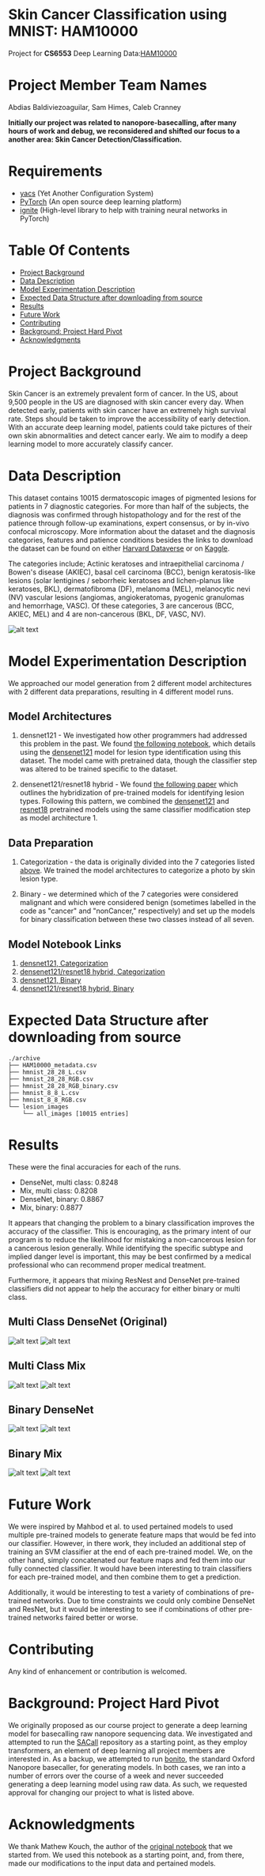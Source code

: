 # Skin Cancer Classification using MNIST: HAM10000
Project for **CS6553** Deep Learning
Data:[HAM10000](https://www.kaggle.com/datasets/kmader/skin-cancer-mnist-ham10000?resource=download)

# Project Member Team Names
Abdias Baldiviezoaguilar, Sam Himes, Caleb Cranney

**Initially our project was related to nanopore-basecalling, after many hours of work and debug, we reconsidered and shifted our focus to a another area: Skin Cancer Detection/Classification.**


# Requirements
- [yacs](https://github.com/rbgirshick/yacs) (Yet Another Configuration System)
- [PyTorch](https://pytorch.org/) (An open source deep learning platform) 
- [ignite](https://github.com/pytorch/ignite) (High-level library to help with training neural networks in PyTorch)

# Table Of Contents
-  [Project Background](#project-background)
-  [Data Description](#data-description)
-  [Model Experimentation Description](#model-experimentation-description)
-  [Expected Data Structure after downloading from source](#expected-data-structure-after-downloading-from-source)
-  [Results](#results)
-  [Future Work](#future-work)
-  [Contributing](#contributing)
-  [Background: Project Hard Pivot](#background-project-hard-pivot)
-  [Acknowledgments](#acknowledgments)

# Project Background
Skin Cancer is an extremely prevalent form of cancer. In the US, about 9,500 people in the US are diagnosed with skin cancer every day. When detected early, patients with skin cancer have an extremely high survival rate. Steps should be taken to improve the accessibility of early detection. With an accurate deep learning model, patients could take pictures of their own skin abnormalities and detect cancer early. We aim to modify a deep learning model to more accurately classify cancer.

# Data Description
This dataset contains 10015 dermatoscopic images of pigmented lesions for patients in 7 diagnostic categories. For more than half of the subjects, the diagnosis was confirmed through histopathology and for the rest of the patience through follow-up examinations, expert consensus, or by in-vivo confocal microscopy. More information about the dataset and the diagnosis categories, features and patience conditions besides the links to download the dataset can be found on either [Harvard Dataverse](https://dataverse.harvard.edu/dataset.xhtml?persistentId=doi:10.7910/DVN/DBW86T) or on [Kaggle](https://www.kaggle.com/kmader/skin-cancer-mnist-ham10000/home).

The categories include; Actinic keratoses and intraepithelial carcinoma / Bowen's disease (AKIEC), basal cell carcinoma (BCC), benign keratosis-like lesions (solar lentigines / seborrheic keratoses and lichen-planus like keratoses, BKL), dermatofibroma (DF), melanoma (MEL), melanocytic nevi (NV) vascular lesions (angiomas, angiokeratomas, pyogenic granulomas and hemorrhage, VASC). Of these categories, 3 are cancerous (BCC, AKIEC, MEL) and 4 are non-cancerous (BKL, DF, VASC, NV).

![alt text](https://github.com/abadias618/nanopore-basecalling/blob/main/images/skin_ex.png)

# Model Experimentation Description
We approached our model generation from 2 different model architectures with 2 different data preparations, resulting in 4 different model runs.

## Model Architectures

1. densnet121 - We investigated how other programmers had addressed this problem in the past. We found [the following notebook](https://www.kaggle.com/code/mathewkouch/ham10000-skin-lesion-classifier-82-pytorch), which details using the [densenet121](https://pytorch.org/vision/master/models/generated/torchvision.models.densenet121.html) model for lesion type identification using this dataset. The model came with pretrained data, though the classifier step was altered to be trained specific to the dataset.

2. densenet121/resnet18 hybrid - We found [the following paper](https://ieeexplore.ieee.org/document/8683352) which outlines the hybridization of pre-trained models for identifying lesion types. Following this pattern, we combined the [densenet121](https://pytorch.org/vision/master/models/generated/torchvision.models.densenet121.html) and [resnet18](https://pytorch.org/vision/master/models/generated/torchvision.models.resnet18.html#torchvision.models.resnet18) pretrained models using the same classifier modification step as model architecture 1.

## Data Preparation

1. Categorization - the data is originally divided into the 7 categories listed [above](#data-description). We trained the model architectures to categorize a photo by skin lesion type.

2. Binary - we determined which of the 7 categories were considered malignant and which were considered benign (sometimes labelled in the code as "cancer" and "nonCancer," respectively) and set up the models for binary classification between these two classes instead of all seven.

## Model Notebook Links

1. [densnet121, Categorization](https://github.com/abadias618/nanopore-basecalling/blob/main/notebooks/Densenet_multiclassifier.ipynb)
2. [densenet121/resnet18 hybrid, Categorization](https://github.com/abadias618/nanopore-basecalling/blob/main/notebooks/Mix_multiclassifier.ipynb)
3. [densnet121, Binary](https://github.com/abadias618/nanopore-basecalling/blob/main/notebooks/Densenet_binary_classifier.ipynb)
4. [densnet121/resnet18 hybrid, Binary](https://github.com/abadias618/nanopore-basecalling/blob/main/notebooks/Mix_binary_classifier.ipynb)

# Expected Data Structure after downloading from source
```
./archive
├── HAM10000_metadata.csv
├── hmnist_28_28_L.csv
├── hmnist_28_28_RGB.csv
├── hmnist_28_28_RGB_binary.csv
├── hmnist_8_8_L.csv
├── hmnist_8_8_RGB.csv
└── lesion_images
    └── all_images [10015 entries]
```

# Results

These were the final accuracies for each of the runs.

- DenseNet, multi class: 0.8248
- Mix, multi class: 0.8208
- DenseNet, binary: 0.8867
- Mix, binary: 0.8877

It appears that changing the problem to a binary classification improves the accuracy of the classifier. This is encouraging, as the primary intent of our program is to reduce the likelihood for mistaking a non-cancerous lesion for a cancerous lesion generally. While identifying the specific subtype and implied danger level is important, this may be best confirmed by a medical professional who can recommend proper medical treatment. 

Furthermore, it appears that mixing ResNest and DenseNet pre-trained classifiers did not appear to help the accuracy for either binary or multi class.

## Multi Class DenseNet (Original)
![alt text](https://github.com/abadias618/nanopore-basecalling/blob/main/images/densenet_multi_accuracy.png)
![alt text](https://github.com/abadias618/nanopore-basecalling/blob/main/images/densenet_multi_confussion_matrix.png)

## Multi Class Mix
![alt text](https://github.com/abadias618/nanopore-basecalling/blob/main/images/mix_multi_accuracy.png)
![alt text](https://github.com/abadias618/nanopore-basecalling/blob/main/images/mix_multi_confusion_matrix.png)

## Binary DenseNet 
![alt text](https://github.com/abadias618/nanopore-basecalling/blob/main/images/densenet_binary_accuracy.png)
![alt text](https://github.com/abadias618/nanopore-basecalling/blob/main/images/densenet_binary_confussion_matrix.png)

## Binary Mix
![alt text](https://github.com/abadias618/nanopore-basecalling/blob/main/images/mix_binary_accuracy.png)
![alt text](https://github.com/abadias618/nanopore-basecalling/blob/main/images/mix_binary_confusion_matrix.png)






# Future Work
We were inspired by Mahbod et al. to used pertained models to used multiple pre-trained models to generate feature maps that would be fed into our classifier. However, in there work, they included an additional step of training an SVM classifier at the end of each pre-trained model. We, on the other hand, simply concatenated our feature maps and fed them into our fully connected classifier. It would have been interesting to train classifiers for each pre-trained model, and then combine them to get a prediction.

Additionally, it would be interesting to test a variety of combinations of pre-trained networks. Due to time constraints we could only combine DenseNet and ResNet, but it would be interesting to see if combinations of other pre-trained networks faired better or worse.

# Contributing
Any kind of enhancement or contribution is welcomed.

# Background: Project Hard Pivot
We originally proposed as our course project to generate a deep learning model for basecalling raw nanopore sequencing data. We investigated and attempted to run the [SACall](https://github.com/huangnengCSU/SACall-basecaller) repository as a starting point, as they employ transformers, an element of deep learning all project members are interested in. As a backup, we attempted to run [bonito](https://github.com/nanoporetech/bonito), the standard Oxford Nanopore basecaller, for generating models. In both cases, we ran into a number of errors over the course of a week and never succeeded generating a deep learning model using raw data. As such, we requested approval for changing our project to what is listed above.

# Acknowledgments
We thank Mathew Kouch, the author of the [original notebook](https://www.kaggle.com/code/mathewkouch/ham10000-skin-lesion-classifier-82-pytorch) that we started from. We used this notebook as a starting point, and, from there, made our modifications to the input data and pertained models.



